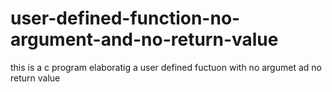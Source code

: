 # user-defined-function-no-argument-and-no-return-value
this is a c program elaboratig a user defined fuctuon with no argumet ad no return value

